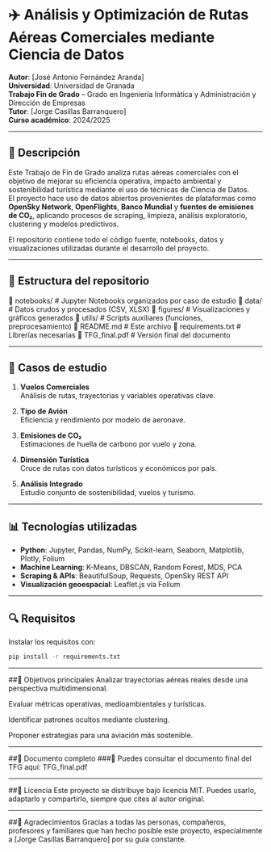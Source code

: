 # ✈️ Análisis y Optimización de Rutas Aéreas Comerciales mediante Ciencia de Datos

**Autor**: [José Antonio Fernández Aranda]  
**Universidad**: Universidad de Granada  
**Trabajo Fin de Grado** – Grado en Ingeniería Informática y Administración y Dirección de Empresas  
**Tutor**: [Jorge Casillas Barranquero]  
**Curso académico**: 2024/2025

---

## 🧭 Descripción

Este Trabajo de Fin de Grado analiza rutas aéreas comerciales con el objetivo de mejorar su eficiencia operativa, impacto ambiental y sostenibilidad turística mediante el uso de técnicas de Ciencia de Datos.  
El proyecto hace uso de datos abiertos provenientes de plataformas como **OpenSky Network**, **OpenFlights**, **Banco Mundial** y **fuentes de emisiones de CO₂**, aplicando procesos de scraping, limpieza, análisis exploratorio, clustering y modelos predictivos.

El repositorio contiene todo el código fuente, notebooks, datos y visualizaciones utilizadas durante el desarrollo del proyecto.

---

## 📁 Estructura del repositorio

📂 notebooks/ # Jupyter Notebooks organizados por caso de estudio
📂 data/ # Datos crudos y procesados (CSV, XLSX)
📂 figures/ # Visualizaciones y gráficos generados
📂 utils/ # Scripts auxiliares (funciones, preprocesamiento)
📄 README.md # Este archivo
📄 requirements.txt # Librerías necesarias
📄 TFG_final.pdf # Versión final del documento


---

## 🧪 Casos de estudio

1. **Vuelos Comerciales**  
   Análisis de rutas, trayectorias y variables operativas clave.

2. **Tipo de Avión**  
   Eficiencia y rendimiento por modelo de aeronave.

3. **Emisiones de CO₂**  
   Estimaciones de huella de carbono por vuelo y zona.

4. **Dimensión Turística**  
   Cruce de rutas con datos turísticos y económicos por país.

5. **Análisis Integrado**  
   Estudio conjunto de sostenibilidad, vuelos y turismo.

---

## 📊 Tecnologías utilizadas

- **Python**: Jupyter, Pandas, NumPy, Scikit-learn, Seaborn, Matplotlib, Plotly, Folium
- **Machine Learning**: K-Means, DBSCAN, Random Forest, MDS, PCA
- **Scraping & APIs**: BeautifulSoup, Requests, OpenSky REST API
- **Visualización geoespacial**: Leaflet.js vía Folium

---

## 🔍 Requisitos

Instalar los requisitos con:

```bash
pip install -r requirements.txt
```
---

##🧠 Objetivos principales
Analizar trayectorias aéreas reales desde una perspectiva multidimensional.

Evaluar métricas operativas, medioambientales y turísticas.

Identificar patrones ocultos mediante clustering.

Proponer estrategias para una aviación más sostenible.

---

##📄 Documento completo
###📝 Puedes consultar el documento final del TFG aquí:
TFG_final.pdf

---

##📜 Licencia
Este proyecto se distribuye bajo licencia MIT. Puedes usarlo, adaptarlo y compartirlo, siempre que cites al autor original.

---

##🙌 Agradecimientos
Gracias a todas las personas, compañeros, profesores y familiares que han hecho posible este proyecto, especialmente a [Jorge Casillas Barranquero] por su guía constante.



